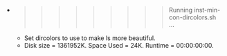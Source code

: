 * >>>>>>>>> Running inst-min-con-dircolors.sh ...
  * Set dircolors to use  to make ls more beautiful.
  * Disk size = 1361952K. Space Used = 24K. Runtime = 00:00:00:00.
